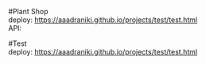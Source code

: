#Plant Shop  
deploy: https://aaadraniki.github.io/projects/test/test.html  
API:  

#Test  
deploy: https://aaadraniki.github.io/projects/test/test.html  

